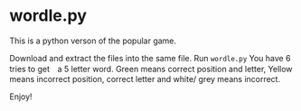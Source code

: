 # wordle.py

This is a python verson of the popular game.

Download and extract the files into the same file. 
Run `wordle.py`
You have 6 tries to get　a 5 letter word.
Green means correct position and letter, Yellow means incorrect position, correct letter and white/ grey means incorrect.

Enjoy!
